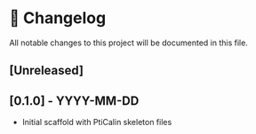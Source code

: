 # 📖 Changelog

All notable changes to this project will be documented in this file.

## [Unreleased]

## [0.1.0] - YYYY-MM-DD

- Initial scaffold with PtiCalin skeleton files
